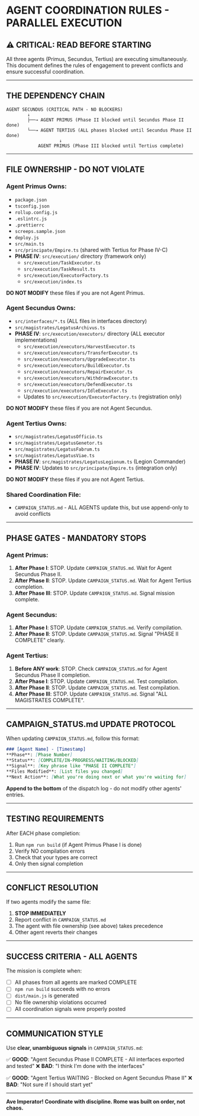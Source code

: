 # AGENT COORDINATION RULES - PARALLEL EXECUTION

## ⚠️ CRITICAL: READ BEFORE STARTING

All three agents (Primus, Secundus, Tertius) are executing simultaneously. This document defines the rules of engagement to prevent conflicts and ensure successful coordination.

---

## THE DEPENDENCY CHAIN

```
AGENT SECUNDUS (CRITICAL PATH - NO BLOCKERS)
        ↓
        ├──→ AGENT PRIMUS (Phase II blocked until Secundus Phase II done)
        └──→ AGENT TERTIUS (ALL phases blocked until Secundus Phase II done)
                    ↓
            AGENT PRIMUS (Phase III blocked until Tertius complete)
```

---

## FILE OWNERSHIP - DO NOT VIOLATE

### Agent Primus Owns:
- `package.json`
- `tsconfig.json`
- `rollup.config.js`
- `.eslintrc.js`
- `.prettierrc`
- `screeps.sample.json`
- `deploy.js`
- `src/main.ts`
- `src/principate/Empire.ts` (shared with Tertius for Phase IV-C)
- **PHASE IV**: `src/execution/` directory (framework only)
  - `src/execution/TaskExecutor.ts`
  - `src/execution/TaskResult.ts`
  - `src/execution/ExecutorFactory.ts`
  - `src/execution/index.ts`

**DO NOT MODIFY** these files if you are not Agent Primus.

### Agent Secundus Owns:
- `src/interfaces/*.ts` (ALL files in interfaces directory)
- `src/magistrates/LegatusArchivus.ts`
- **PHASE IV**: `src/execution/executors/` directory (ALL executor implementations)
  - `src/execution/executors/HarvestExecutor.ts`
  - `src/execution/executors/TransferExecutor.ts`
  - `src/execution/executors/UpgradeExecutor.ts`
  - `src/execution/executors/BuildExecutor.ts`
  - `src/execution/executors/RepairExecutor.ts`
  - `src/execution/executors/WithdrawExecutor.ts`
  - `src/execution/executors/DefendExecutor.ts`
  - `src/execution/executors/IdleExecutor.ts`
  - Updates to `src/execution/ExecutorFactory.ts` (registration only)

**DO NOT MODIFY** these files if you are not Agent Secundus.

### Agent Tertius Owns:
- `src/magistrates/LegatusOfficio.ts`
- `src/magistrates/LegatusGenetor.ts`
- `src/magistrates/LegatusFabrum.ts`
- `src/magistrates/LegatusViae.ts`
- **PHASE IV**: `src/magistrates/LegatusLegionum.ts` (Legion Commander)
- **PHASE IV**: Updates to `src/principate/Empire.ts` (integration only)

**DO NOT MODIFY** these files if you are not Agent Tertius.

### Shared Coordination File:
- `CAMPAIGN_STATUS.md` - ALL AGENTS update this, but use append-only to avoid conflicts

---

## PHASE GATES - MANDATORY STOPS

### Agent Primus:
1. **After Phase I**: STOP. Update `CAMPAIGN_STATUS.md`. Wait for Agent Secundus Phase II.
2. **After Phase II**: STOP. Update `CAMPAIGN_STATUS.md`. Wait for Agent Tertius completion.
3. **After Phase III**: STOP. Update `CAMPAIGN_STATUS.md`. Signal mission complete.

### Agent Secundus:
1. **After Phase I**: STOP. Update `CAMPAIGN_STATUS.md`. Verify compilation.
2. **After Phase II**: STOP. Update `CAMPAIGN_STATUS.md`. Signal "PHASE II COMPLETE" clearly.

### Agent Tertius:
1. **Before ANY work**: STOP. Check `CAMPAIGN_STATUS.md` for Agent Secundus Phase II completion.
2. **After Phase I**: STOP. Update `CAMPAIGN_STATUS.md`. Test compilation.
3. **After Phase II**: STOP. Update `CAMPAIGN_STATUS.md`. Test compilation.
4. **After Phase III**: STOP. Update `CAMPAIGN_STATUS.md`. Signal "ALL MAGISTRATES COMPLETE".

---

## CAMPAIGN_STATUS.md UPDATE PROTOCOL

When updating `CAMPAIGN_STATUS.md`, follow this format:

```markdown
### [Agent Name] - [Timestamp]
**Phase**: [Phase Number]
**Status**: [COMPLETE/IN-PROGRESS/WAITING/BLOCKED]
**Signal**: [Key phrase like "PHASE II COMPLETE"]
**Files Modified**: [List files you changed]
**Next Action**: [What you're doing next or what you're waiting for]
```

**Append to the bottom** of the dispatch log - do not modify other agents' entries.

---

## TESTING REQUIREMENTS

After EACH phase completion:

1. Run `npm run build` (if Agent Primus Phase I is done)
2. Verify NO compilation errors
3. Check that your types are correct
4. Only then signal completion

---

## CONFLICT RESOLUTION

If two agents modify the same file:
1. **STOP IMMEDIATELY**
2. Report conflict in `CAMPAIGN_STATUS.md`
3. The agent with file ownership (see above) takes precedence
4. Other agent reverts their changes

---

## SUCCESS CRITERIA - ALL AGENTS

The mission is complete when:
- [ ] All phases from all agents are marked COMPLETE
- [ ] `npm run build` succeeds with no errors
- [ ] `dist/main.js` is generated
- [ ] No file ownership violations occurred
- [ ] All coordination signals were properly posted

---

## COMMUNICATION STYLE

Use **clear, unambiguous signals** in `CAMPAIGN_STATUS.md`:

✅ **GOOD**: "Agent Secundus Phase II COMPLETE - All interfaces exported and tested"
❌ **BAD**: "I think I'm done with the interfaces"

✅ **GOOD**: "Agent Tertius WAITING - Blocked on Agent Secundus Phase II"
❌ **BAD**: "Not sure if I should start yet"

---

**Ave Imperator! Coordinate with discipline. Rome was built on order, not chaos.**

